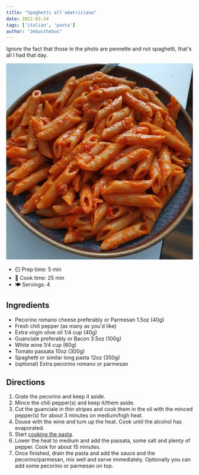 ```yaml
---
title: "Spaghetti all'amatriciana"
date: 2021-03-24
tags: ['italian', 'pasta']
author: "Jebusthebus"
---
```


Ignore the fact that those in the photo are pennette and not spaghetti, that's all I had that day.

![Jebusthebus](/recipes/pix/spaghetti-all-amatriciana.webp)

- ⏲️ Prep time: 5 min
- 🍳 Cook time: 25 min
- 🍽️ Servings: 4

## Ingredients

- Pecorino romano cheese preferably or Parmesan 1.5oz (40g)
- Fresh chili pepper (as many as you'd like)
- Extra virgin olive oil 1/4 cup (40g)
- Guanciale preferably or Bacon 3.5oz (100g)
- White wine 1/4 cup (60g)
- Tomato passata 10oz (300g)
- Spaghetti or similar long pasta 12oz (350g)
- (optional) Extra pecorino romano or parmesan

## Directions

1. Grate the pecorino and keep it aside.
2. Mince the chili pepper(s) and keep it/them aside.
3. Cut the guanciale in thin stripes and cook them in the oil with the minced pepper(s) for about 3 minutes on medium/high heat.
4. Douse with the wine and turn up the heat. Cook until the alcohol has evaporated.
5. Start [cooking the pasta](/pasta).
6. Lower the heat to medium and add the passata, some salt and plenty of pepper. Cook for about 15 minutes.
7. Once finished, drain the pasta and add the sauce and the pecorino/parmesan, mix well and serve immediately. Optionally you can add some pecorino or parmesan on top.
